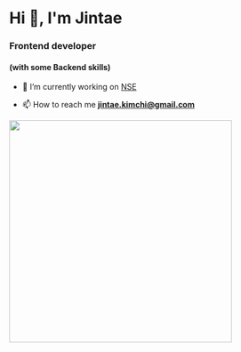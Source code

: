 <h1>Hi 👋, I'm Jintae</h1>
<h3>Frontend developer</h3>
<h4>(with some Backend skills)</h4>

- 🔭 I’m currently working on [NSE](https://www.nsetec.com/)

- 📫 How to reach me **jintae.kimchi@gmail.com**
  
<img style="width:400px;" src="https://pbs.twimg.com/media/DuXKKORUwAIEZA1?format=jpg&name=small" />
